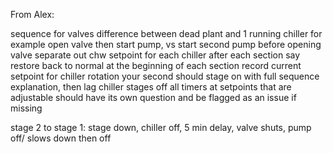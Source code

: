 From Alex:

sequence for valves difference between dead plant and 1 running chiller
for example open valve then start pump, vs start second pump before opening valve
separate out chw setpoint for each chiller
after each section say restore back to normal
at the beginning of each section record current setpoint
for chiller rotation your second should stage on with full sequence explanation, then lag chiller stages off
all timers at setpoints that are adjustable should have its own question and be flagged as an issue if missing

stage 2 to stage 1: stage down, chiller off, 5 min delay, valve shuts, pump off/ slows down then off
